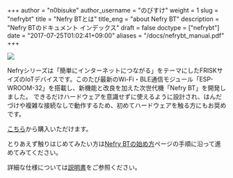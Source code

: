 +++
author = "n0bisuke"
author_username = "のびすけ"
weight = 1
slug = "nefrybt"
title = "Nefry BTとは"
title_eng = "about Nefry BT"
description = "Nefry BTのドキュメント インデックス"
draft = false
doctype = ["nefrybt"]
date = "2017-07-25T01:02:41+09:00"
aliases = "/docs/nefrybt_manual.pdf"
+++

![](/img/shop/013/01.png)

Nefryシリーズは「簡単にインターネットにつながる」をテーマにしたFRISKサイズのIoTデバイスです。このたび最新のWi-Fi・BLE通信モジュール「ESP-WROOM-32」を搭載し、新機能と改良を加えた次世代機「Nefry BT」を開発しました。
できるだけハードウェアを意識せずに使えるように設計され、はんだづけや複雑な接続なしで動作するため、初めてハードウェアを触る方にもお奨めです。

[こちら](/shop/nefry-bt-single/)から購入いただけます。

とりあえず触りはじめてみたい方は[Nefry BTの始め方](/docs/nefrybt-getting-started/)ページの手順に沿って進めてみてください。

詳細な仕様については[説明書](https://drive.google.com/file/d/0B_mvDQF8yaQRLVprUHl4WTFLWVE/view)をご参照ください。
